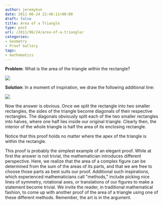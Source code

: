```yaml
---
author: jeremykun
date: 2011-06-24 22:46:11+00:00
draft: false
title: Area of a Triangle
type: post
url: /2011/06/24/area-of-a-triangle/
categories:
- Geometry
- Proof Gallery
tags:
- mathematics
---
```


**Problem**: What is the area of the triangle within the rectangle?


![](http://jeremykun.files.wordpress.com/2011/06/triangle1.png?w=300)





**Solution**: In a moment of inspiration, we draw the following additional line:




[![](http://jeremykun.files.wordpress.com/2011/06/triangle2.png?w=300)
](http://jeremykun.files.wordpress.com/2011/06/triangle2.png)




Now the answer is obvious. Once we split the rectangle into two smaller rectangles, the sides of the triangle become diagonals of their respective rectangles. The diagonals obviously split each of the two smaller rectangles into halves, where one half lies inside our original triangle. Clearly then, the interior of the whole triangle is half the area of its enclosing rectangle.




Notice that this proof holds no matter where the apex of the triangle is within the rectangle.




This proof is probably the simplest example of an elegant proof. While at first the answer is not trivial, the mathematician introduces different perspective. Here, we realize that the area of a complex figure can be determined from the sum of the areas of its parts, and that we are free to choose those parts as best suits our proof. Additional such inspirations, which experienced mathematicians call "methods," include picking nice lines of symmetry, rotational axes, or translations of our figures to make a statement become trivial. We invite the reader, in traditional mathematical fashion, to come up with another proof of the area of a triangle using one of these different methods. Remember, the art is in the argument.
